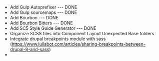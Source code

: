 * Add Gulp Autoprefixer --- DONE
* Add Gulp sourcemaps --- DONE
* Add Bourbon --- DONE
* Add Bourbon Bitters --- DONE
* Add SC5 Style Guide Generator --- DONE 
* Organize SCSS files into Component Layout Unexpected Base folders
* Integrate drupal breakpoints module with sass (https://www.lullabot.com/articles/sharing-breakpoints-between-drupal-8-and-sass)
* 
